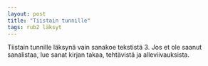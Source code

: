 ```yaml
---
layout: post
title: "Tiistain tunnille"
tags: rub2 läksyt
---
```


Tiistain tunnille läksynä vain sanakoe tekstistä 3. Jos et ole saanut sanalistaa, lue sanat kirjan takaa, tehtävistä ja alleviivauksista.
